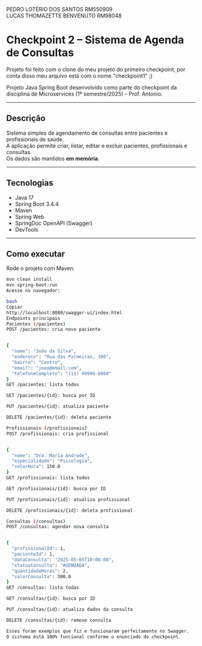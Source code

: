 PEDRO LOTÉRIO DOS SANTOS RM550909  
LUCAS THOMAZETTE BENVENUTO RM98048  

# Checkpoint 2 – Sistema de Agenda de Consultas

Projeto foi feito com o clone do meu projeto do primeiro checkpoint, por conta disso meu arquivo está com o nome "checkpoint1" ;)

Projeto Java Spring Boot desenvolvido como parte do checkpoint da disciplina de Microservices (1º semestre/2025) – Prof. Antonio.

---

## Descrição

Sistema simples de agendamento de consultas entre pacientes e profissionais de saúde.  
A aplicação permite criar, listar, editar e excluir pacientes, profissionais e consultas.  
Os dados são mantidos **em memória**.

---

## Tecnologias

- Java 17  
- Spring Boot 3.4.4  
- Maven  
- Spring Web  
- SpringDoc OpenAPI (Swagger)  
- DevTools  

---

## Como executar

Rode o projeto com Maven:

```bash
mvn clean install
mvn spring-boot:run
Acesse no navegador:

bash
Copiar
http://localhost:8080/swagger-ui/index.html
Endpoints principais
Pacientes (/pacientes)
POST /pacientes: cria novo paciente


{
  "nome": "João da Silva",
  "endereco": "Rua das Palmeiras, 100",
  "bairro": "Centro",
  "email": "joao@email.com",
  "telefoneCompleto": "(11) 99999-8888"
}
GET /pacientes: lista todos

GET /pacientes/{id}: busca por ID

PUT /pacientes/{id}: atualiza paciente

DELETE /pacientes/{id}: deleta paciente

Profissionais (/profissionais)
POST /profissionais: cria profissional


{
  "nome": "Dra. Maria Andrade",
  "especialidade": "Psicologia",
  "valorHora": 150.0
}
GET /profissionais: lista todos

GET /profissionais/{id}: busca por ID

PUT /profissionais/{id}: atualiza profissional

DELETE /profissionais/{id}: deleta profissional

Consultas (/consultas)
POST /consultas: agendar nova consulta


{
  "profissionalId": 1,
  "pacienteId": 1,
  "dataConsulta": "2025-05-05T10:00:00",
  "statusConsulta": "AGENDADA",
  "quantidadeHoras": 2,
  "valorConsulta": 300.0
}
GET /consultas: lista todas

GET /consultas/{id}: busca por ID

PUT /consultas/{id}: atualiza dados da consulta

DELETE /consultas/{id}: remove consulta

Esses foram exemplos que fiz e funcionaram perfeitamente no Swagger.
O sistema está 100% funcional conforme o enunciado do checkpoint.
